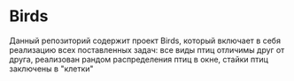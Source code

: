 # Birds
Данный репозиторий содержит проект Birds, который включает в себя реализацию всех поставленных задач: все виды птиц отличимы друг от друга, реализован рандом распределения птиц в окне, стайки птиц заключены в "клетки"

